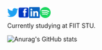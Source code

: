 <a href="https://twitter.com/PeterPlevko">
  <img align="left" alt="Twitter" width="25px" height= "25px" src="https://github.com/PeterPlevko/PeterPlevko/blob/main/images/twitter.svg" />
</a>
<a href="https://www.facebook.com/peterplevkoo">
  <img align="left" alt="Facebook" width="25px" height= "25px" src="https://github.com/PeterPlevko/PeterPlevko/blob/main/images/facebook.svg" />
</a>
<a href="https://www.linkedin.com/in/peter-plevko-0247a919b/">
  <img align="left" alt="Linkedin" width="25px" height= "25px" src="https://github.com/PeterPlevko/PeterPlevko/blob/main/images/linkedin.svg" />
</a>
<a href="https://open.spotify.com/user/21puq55gkyw4rtwn2fanriody">
  <img align="left" alt="Linkedin" width="25px" height= "25px" src="https://github.com/PeterPlevko/PeterPlevko/blob/main/images/spotify.svg" />
</a>  
<br/>
<br/>
Currently studying at FIIT STU.

![Anurag's GitHub stats](https://github-readme-stats.vercel.app/api?username=PeterPlevko&count_private=true&show_icons=true&theme=dark)

